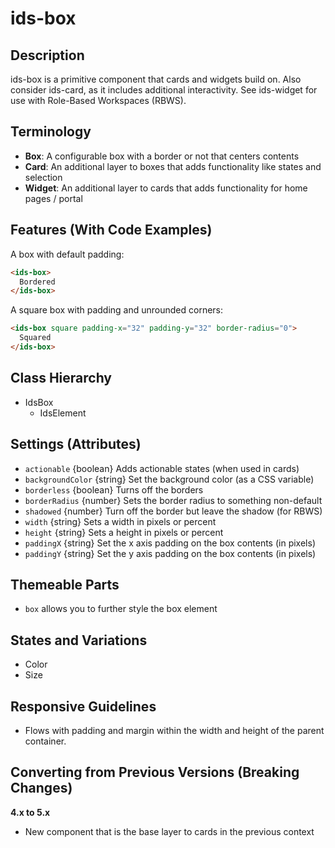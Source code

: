# ids-box

## Description

ids-box is a primitive component that cards and widgets build on. Also consider ids-card, as it includes additional interactivity. See ids-widget for use with Role-Based Workspaces (RBWS).

## Terminology

- **Box**: A configurable box with a border or not that centers contents
- **Card**: An additional layer to boxes that adds functionality like states and selection
- **Widget**: An additional layer to cards that adds functionality for home pages / portal

## Features (With Code Examples)

A box with default padding:

```html
<ids-box>
  Bordered
</ids-box>
```

A square box with padding and unrounded corners:

```html
<ids-box square padding-x="32" padding-y="32" border-radius="0">
  Squared
</ids-box>
```

## Class Hierarchy

- IdsBox
  - IdsElement

## Settings (Attributes)

- `actionable` {boolean} Adds actionable states (when used in cards)
- `backgroundColor` {string} Set the background color (as a CSS variable)
- `borderless` {boolean} Turns off the borders
- `borderRadius` {number} Sets the border radius to something non-default
- `shadowed` {number} Turn off the border but leave the shadow (for RBWS)
- `width` {string} Sets a width in pixels or percent
- `height` {string} Sets a height in pixels or percent
- `paddingX` {string} Set the x axis padding on the box contents (in pixels)
- `paddingY` {string} Set the y axis padding on the box contents (in pixels)

## Themeable Parts

- `box` allows you to further style the box element

## States and Variations

- Color
- Size

## Responsive Guidelines

- Flows with padding and margin within the width and height of the parent container.

## Converting from Previous Versions (Breaking Changes)

**4.x to 5.x**

- New component that is the base layer to cards in the previous context
